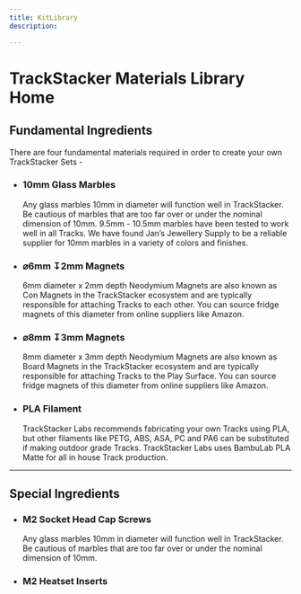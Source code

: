 ```yaml
---
title: KitLibrary
description: 

---
```

# TrackStacker Materials Library Home

## **Fundamental Ingredients**

There are four fundamental materials required in order to create your own TrackStacker Sets - 

- ### **10mm Glass Marbles**

	Any glass marbles 10mm in diameter will function well in TrackStacker. Be cautious of marbles that are too far over or under the nominal dimension of 10mm. 9.5mm - 10.5mm marbles have been tested to work well in all Tracks. We have found Jan’s Jewellery Supply to be a reliable supplier for 10mm marbles in a variety of colors and finishes. 

- ### **⌀6mm ↧2mm Magnets**

	6mm diameter x 2mm depth Neodymium Magnets are also known as Con Magnets in the TrackStacker ecosystem and are typically responsible for attaching Tracks to each other. You can source fridge magnets of this diameter from online suppliers like Amazon.

- ### **⌀8mm ↧3mm Magnets**

	8mm diameter x 3mm depth Neodymium Magnets are also known as Board Magnets in the TrackStacker ecosystem and are typically responsible for attaching Tracks to the Play Surface. You can source fridge magnets of this diameter from online suppliers like Amazon.


- ### **PLA Filament** 

	TrackStacker Labs recommends fabricating your own Tracks using PLA, but other filaments like PETG, ABS, ASA, PC and PA6 can be substituted if making outdoor grade Tracks.  TrackStacker Labs uses BambuLab PLA Matte for all in house Track production.

---

## **Special Ingredients**

- ### **M2 Socket Head Cap Screws**

	Any glass marbles 10mm in diameter will function well in TrackStacker. Be cautious of marbles that are too far over or under the nominal dimension of 10mm.

- ### **M2 Heatset Inserts**